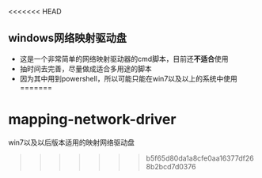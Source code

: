 <<<<<<< HEAD
## windows网络映射驱动盘

- 这是一个非常简单的网络映射驱动器的cmd脚本，目前还**不适合**使用
- 抽时间去完善，尽量做成适合多用途的脚本
- 因为其中用到powershell，所以可能只能在win7以及以上的系统中使用
=======
# mapping-network-driver
win7以及以后版本适用的映射网络驱动盘
>>>>>>> b5f65d80da1a8cfe0aa16377df268b2bcd7d0376
